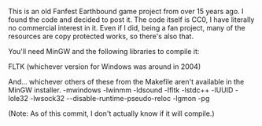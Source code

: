 This is an old Fanfest Earthbound game project from over 15 years ago. I found the code
and decided to post it. The code itself is CC0, I have literally no commercial interest in
it. Even if I did, being a fan project, many of the resources are copy protected works, so there's also that.

You'll need MinGW and the following libraries to compile it:

FLTK (whichever version for Windows was around in 2004)

And... whichever others of these from the Makefile aren't available in the MinGW installer.
-mwindows -lwinmm -ldsound -lfltk -lstdc++ -lUUID -lole32 -lwsock32  --disable-runtime-pseudo-reloc  -lgmon -pg

(Note: As of this commit, I don't actually know if it will compile.)
